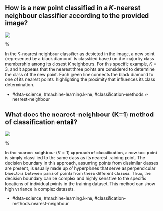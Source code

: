 ## How is a new point classified in a $K$-nearest neighbour classifier according to the provided image?

![](https://cdn.mathpix.com/cropped/2024_05_13_8f53b2b39e722c44ef82g-1.jpg?height=491&width=515&top_left_y=214&top_left_x=622)

%

In the $K$-nearest neighbour classifier as depicted in the image, a new point (represented by a black diamond) is classified based on the majority class membership among its closest $K$ neighbours. For this specific example, $K=3$, and it appears that the nearest three points are considered to determine the class of the new point. Each green line connects the black diamond to one of its nearest points, highlighting the proximity that influences its class determination.

- #data-science, #machine-learning.k-nn, #classification-methods.k-nearest-neighbour

## What does the nearest-neighbour (K=1) method of classification entail?

![](https://cdn.mathpix.com/cropped/2024_05_13_8f53b2b39e722c44ef82g-1.jpg?height=491&width=515&top_left_y=214&top_left_x=622)

%

In the nearest-neighbour ($K=1$) approach of classification, a new test point is simply classified to the same class as its nearest training point. The decision boundary in this approach, assuming points from dissimilar classes are present, is usually made up of hyperplanes that serve as perpendicular bisectors between pairs of points from these different classes. Thus, the decision boundary can be complex and highly sensitive to the specific locations of individual points in the training dataset. This method can show high variance in complex datasets.

- #data-science, #machine-learning.k-nn, #classification-methods.nearest-neighbour